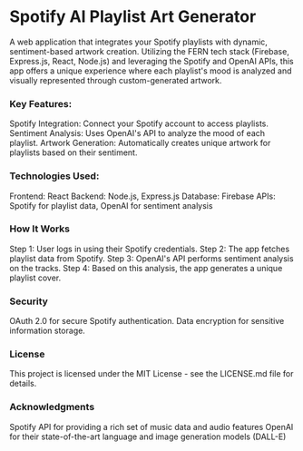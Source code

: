 # Spotify AI Playlist Art Generator

A web application that integrates your Spotify playlists with dynamic, sentiment-based artwork creation. Utilizing the FERN tech stack (Firebase, Express.js, React, Node.js) and leveraging the Spotify and OpenAI APIs, this app offers a unique experience where each playlist's mood is analyzed and visually represented through custom-generated artwork.

### Key Features:
Spotify Integration: Connect your Spotify account to access playlists.
Sentiment Analysis: Uses OpenAI's API to analyze the mood of each playlist.
Artwork Generation: Automatically creates unique artwork for playlists based on their sentiment.

### Technologies Used:
Frontend: React
Backend: Node.js, Express.js
Database: Firebase
APIs: Spotify for playlist data, OpenAI for sentiment analysis

### How It Works
Step 1: User logs in using their Spotify credentials.
Step 2: The app fetches playlist data from Spotify.
Step 3: OpenAI's API performs sentiment analysis on the tracks.
Step 4: Based on this analysis, the app generates a unique playlist cover.

### Security
OAuth 2.0 for secure Spotify authentication.
Data encryption for sensitive information storage.

### License
This project is licensed under the MIT License - see the LICENSE.md file for details.

### Acknowledgments
Spotify API for providing a rich set of music data and audio features
OpenAI for their state-of-the-art language and image generation models (DALL-E)
